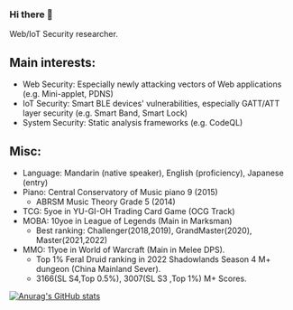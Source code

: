 ### Hi there 👋

Web/IoT Security researcher.

## Main interests:

- Web Security: Especially newly attacking vectors of Web applications (e.g. Mini-applet, PDNS)
- IoT Security: Smart BLE devices' vulnerabilities, especially GATT/ATT layer security (e.g. Smart Band, Smart Lock)
- System Security: Static analysis frameworks (e.g. CodeQL)

## Misc:

- Language: Mandarin (native speaker), English (proficiency), Japanese (entry)
- Piano: Central Conservatory of Music piano 9 (2015)
  - ABRSM Music Theory Grade 5 (2014)
- TCG: 5yoe in YU-GI-OH Trading Card Game (OCG Track)
- MOBA: 10yoe in League of Legends (Main in Marksman)
  - Best ranking: Challenger(2018,2019), GrandMaster(2020), Master(2021,2022)
- MMO: 11yoe in World of Warcraft (Main in Melee DPS). 
  - Top 1% Feral Druid ranking in 2022 Shadowlands Season 4 M+ dungeon (China Mainland Sever). 
  - 3166(SL S4,Top 0.5%), 3007(SL S3 ,Top 1%) M+ Scores.

[![Anurag's GitHub stats](https://github-readme-stats.vercel.app/api?username=kee1ongz)](https://github.com/anuraghazra/github-readme-stats)

<!--
**kee1ongz/kee1ongz** is a ✨ _special_ ✨ repository because its `README.md` (this file) appears on your GitHub profile.

Here are some ideas to get you started:

- 🔭 I’m currently working on ...
- 🌱 I’m currently learning ...
- 👯 I’m looking to collaborate on ...
- 🤔 I’m looking for help with ...
- 💬 Ask me about ...
- 📫 How to reach me: ...
- 😄 Pronouns: ...
- ⚡ Fun fact: ...
-->
